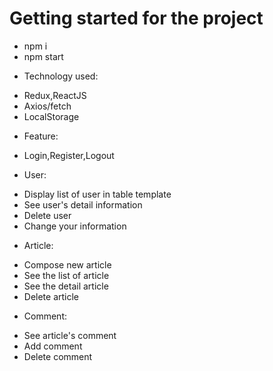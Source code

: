 # Getting started for the project

- npm i
- npm start

* Technology used:

- Redux,ReactJS
- Axios/fetch
- LocalStorage

* Feature:

- Login,Register,Logout

- User:

* Display list of user in table template
* See user's detail information
* Delete user
* Change your information

- Article:

* Compose new article
* See the list of article
* See the detail article
* Delete article

- Comment:

* See article's comment
* Add comment
* Delete comment
